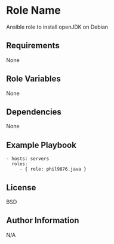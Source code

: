 Role Name
=========

Ansible role to install openJDK on Debian

Requirements
------------

None

Role Variables
--------------

None

Dependencies
------------

None

Example Playbook
----------------

    - hosts: servers
      roles:
         - { role: phil9876.java }

License
-------

BSD

Author Information
------------------

N/A
